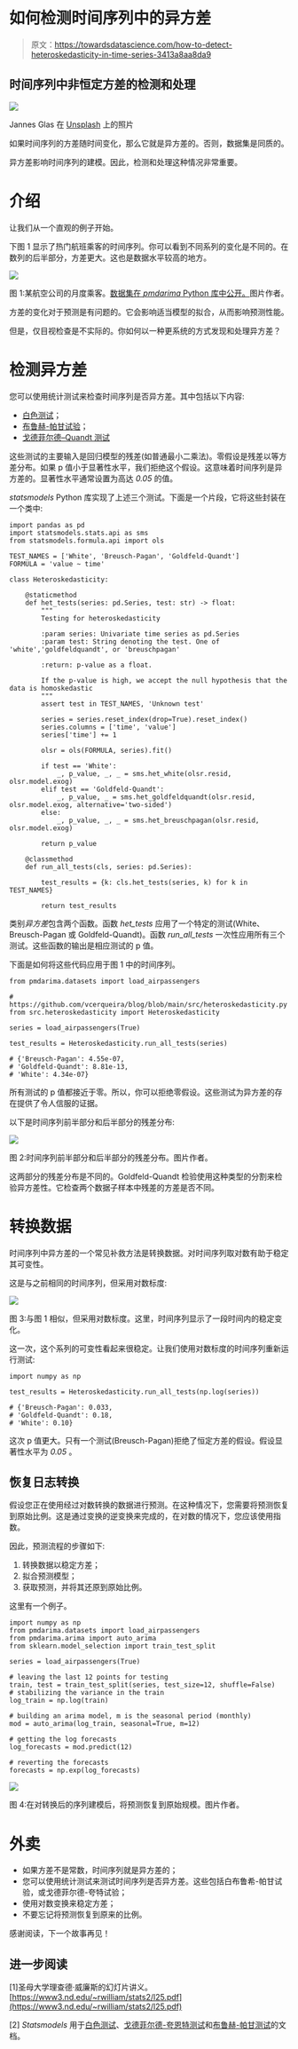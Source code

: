 # 如何检测时间序列中的异方差

> 原文：<https://towardsdatascience.com/how-to-detect-heteroskedasticity-in-time-series-3413a8aa8da9>

## 时间序列中非恒定方差的检测和处理

![](img/f16058c0851bc304b339fb8ac78e6c41.png)

Jannes Glas 在 [Unsplash](https://unsplash.com?utm_source=medium&utm_medium=referral) 上的照片

如果时间序列的方差随时间变化，那么它就是异方差的。否则，数据集是同质的。

异方差影响时间序列的建模。因此，检测和处理这种情况非常重要。

# 介绍

让我们从一个直观的例子开始。

下图 1 显示了热门航班乘客的时间序列。你可以看到不同系列的变化是不同的。在数列的后半部分，方差更大。这也是数据水平较高的地方。

![](img/b95a38705130253cc1e345372e639d47.png)

图 1:某航空公司的月度乘客。[数据集在 *pmdarima* Python 库中公开。](https://alkaline-ml.com/pmdarima/modules/generated/pmdarima.datasets.load_airpassengers.html)图片作者。

方差的变化对于预测是有问题的。它会影响适当模型的拟合，从而影响预测性能。

但是，仅目视检查是不实际的。你如何以一种更系统的方式发现和处理异方差？

# 检测异方差

您可以使用统计测试来检查时间序列是否异方差。其中包括以下内容:

*   [白色测试](https://www.statsmodels.org/stable/generated/statsmodels.stats.diagnostic.het_white.html#statsmodels.stats.diagnostic.het_white)；
*   [布鲁赫-帕甘试验](https://www.statsmodels.org/stable/generated/statsmodels.stats.diagnostic.het_breuschpagan.html#statsmodels.stats.diagnostic.het_breuschpagan)；
*   [戈德菲尔德–Quandt 测试](https://www.statsmodels.org/stable/generated/statsmodels.stats.diagnostic.het_goldfeldquandt.html#statsmodels.stats.diagnostic.het_goldfeldquandt)

这些测试的主要输入是回归模型的残差(如普通最小二乘法)。零假设是残差以等方差分布。如果 p 值小于显著性水平，我们拒绝这个假设。这意味着时间序列是异方差的。显著性水平通常设置为高达 *0.05* 的值。

*statsmodels* Python 库实现了上述三个测试。下面是一个片段，它将这些封装在一个类中:

```
import pandas as pd
import statsmodels.stats.api as sms
from statsmodels.formula.api import ols

TEST_NAMES = ['White', 'Breusch-Pagan', 'Goldfeld-Quandt']
FORMULA = 'value ~ time'

class Heteroskedasticity:

    @staticmethod
    def het_tests(series: pd.Series, test: str) -> float:
        """
        Testing for heteroskedasticity

        :param series: Univariate time series as pd.Series
        :param test: String denoting the test. One of 'white','goldfeldquandt', or 'breuschpagan'

        :return: p-value as a float.

        If the p-value is high, we accept the null hypothesis that the data is homoskedastic
        """
        assert test in TEST_NAMES, 'Unknown test'

        series = series.reset_index(drop=True).reset_index()
        series.columns = ['time', 'value']
        series['time'] += 1

        olsr = ols(FORMULA, series).fit()

        if test == 'White':
            _, p_value, _, _ = sms.het_white(olsr.resid, olsr.model.exog)
        elif test == 'Goldfeld-Quandt':
            _, p_value, _ = sms.het_goldfeldquandt(olsr.resid, olsr.model.exog, alternative='two-sided')
        else:
            _, p_value, _, _ = sms.het_breuschpagan(olsr.resid, olsr.model.exog)

        return p_value

    @classmethod
    def run_all_tests(cls, series: pd.Series):

        test_results = {k: cls.het_tests(series, k) for k in TEST_NAMES}

        return test_results
```

类别*异方差*包含两个函数。函数 *het_tests* 应用了一个特定的测试(White、Breusch-Pagan 或 Goldfeld-Quandt)。函数 *run_all_tests* 一次性应用所有三个测试。这些函数的输出是相应测试的 p 值。

下面是如何将这些代码应用于图 1 中的时间序列。

```
from pmdarima.datasets import load_airpassengers

# https://github.com/vcerqueira/blog/blob/main/src/heteroskedasticity.py
from src.heteroskedasticity import Heteroskedasticity

series = load_airpassengers(True)

test_results = Heteroskedasticity.run_all_tests(series)

# {'Breusch-Pagan': 4.55e-07,
# 'Goldfeld-Quandt': 8.81e-13,
# 'White': 4.34e-07}
```

所有测试的 p 值都接近于零。所以，你可以拒绝零假设。这些测试为异方差的存在提供了令人信服的证据。

以下是时间序列前半部分和后半部分的残差分布:

![](img/4b1605cd61cce8808da0f1e70e3065c9.png)

图 2:时间序列前半部分和后半部分的残差分布。图片作者。

这两部分的残差分布是不同的。Goldfeld-Quandt 检验使用这种类型的分割来检验异方差性。它检查两个数据子样本中残差的方差是否不同。

# 转换数据

时间序列中异方差的一个常见补救方法是转换数据。对时间序列取对数有助于稳定其可变性。

这是与之前相同的时间序列，但采用对数标度:

![](img/4e798ead7ed13e871f0114faea8a4402.png)

图 3:与图 1 相似，但采用对数标度。这里，时间序列显示了一段时间内的稳定变化。

这一次，这个系列的可变性看起来很稳定。让我们使用对数标度的时间序列重新运行测试:

```
import numpy as np

test_results = Heteroskedasticity.run_all_tests(np.log(series))

# {'Breusch-Pagan': 0.033,
# 'Goldfeld-Quandt': 0.18,
# 'White': 0.10}
```

这次 p 值更大。只有一个测试(Breusch-Pagan)拒绝了恒定方差的假设。假设显著性水平为 *0.05* 。

## 恢复日志转换

假设您正在使用经过对数转换的数据进行预测。在这种情况下，您需要将预测恢复到原始比例。这是通过变换的逆变换来完成的，在对数的情况下，您应该使用指数。

因此，预测流程的步骤如下:

1.  转换数据以稳定方差；
2.  拟合预测模型；
3.  获取预测，并将其还原到原始比例。

这里有一个例子。

```
import numpy as np
from pmdarima.datasets import load_airpassengers
from pmdarima.arima import auto_arima
from sklearn.model_selection import train_test_split

series = load_airpassengers(True)

# leaving the last 12 points for testing
train, test = train_test_split(series, test_size=12, shuffle=False)
# stabilizing the variance in the train
log_train = np.log(train)

# building an arima model, m is the seasonal period (monthly)
mod = auto_arima(log_train, seasonal=True, m=12)

# getting the log forecasts
log_forecasts = mod.predict(12)

# reverting the forecasts
forecasts = np.exp(log_forecasts)
```

![](img/c707baf31224df966e29ecef953fac77.png)

图 4:在对转换后的序列建模后，将预测恢复到原始规模。图片作者。

# 外卖

*   如果方差不是常数，时间序列就是异方差的；
*   您可以使用统计测试来测试时间序列是否异方差。这些包括白布鲁希-帕甘试验，或戈德菲尔德-夸特试验；
*   使用对数变换来稳定方差；
*   不要忘记将预测恢复到原来的比例。

感谢阅读，下一个故事再见！

## 进一步阅读

[1]圣母大学理查德·威廉斯的幻灯片讲义。[https://www3.nd.edu/~rwilliam/stats2/l25.pdf](https://www3.nd.edu/~rwilliam/stats2/l25.pdf)

[2] *Statsmodels* 用于[白色测试](https://www.statsmodels.org/stable/generated/statsmodels.stats.diagnostic.het_goldfeldquandt.html#statsmodels.stats.diagnostic.het_goldfeldquandt)、[戈德菲尔德-夸恩特测试](https://www.statsmodels.org/stable/generated/statsmodels.stats.diagnostic.het_goldfeldquandt.html#statsmodels.stats.diagnostic.het_goldfeldquandt)和[布鲁赫-帕甘测试](https://www.statsmodels.org/stable/generated/statsmodels.stats.diagnostic.het_breuschpagan.html)的文档。